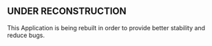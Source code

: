 ## UNDER RECONSTRUCTION
This Application is being rebuilt in order to provide better stability and reduce bugs.
